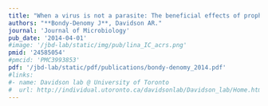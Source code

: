 ```yaml
---
title: "When a virus is not a parasite: The beneficial effects of prophages on bacterial fitness"
authors: "**Bondy-Denomy J**, Davidson AR."
journal: 'Journal of Microbiology'
pub_date: '2014-04-01'
#image: '/jbd-lab/static/img/pub/lina_IC_acrs.png'
pmid: '24585054'
#pmcid: 'PMC3993853'
pdf: '/jbd-lab/static/pdf/publications/bondy-denomy_2014.pdf'
#links:
#- name: Davidson lab @ University of Toronto
#  url: http://individual.utoronto.ca/davidsonlab/Davidson_lab/Home.html
---
```

